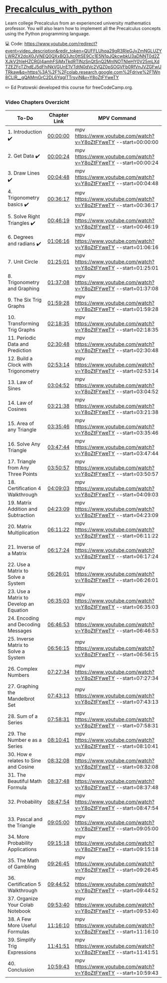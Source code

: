 # [Precalculus_with_python]([https://www.youtube.com/watch?v=Y8oZtFYweTY])

Learn college Precalculus from an experienced university mathematics professor. You will also learn how to implement all the Precalculus concepts using the Python programming language.

💻 Code: https://www.youtube.com/redirect?event=video_description&redir_token=QUFFLUhqa29qR3RIeGJvZmNGLUZYLWRZX2doX0JVNEQ0QXxBQ3Jtc0ttSE9Cc1E5N1pJQkcwbkU3aDNNT0d2ZXJkV2hIeHZCRGl4amhFSjMxTkdRTlNzSnQtSnQ2MnlNOTNIeHY0V25mLXdTZEZFcTZhdEJ5dFhiNkVGUnE1VTdtN0dVc2VQZ0pSOGVFb0RfVnJVZGFwUTRkaw&q=https%3A%2F%2Fcolab.research.google.com%2Fdrive%2F1Wn8CLlR__gQAMmGrC2DL6YqglTTrsviN&v=Y8oZtFYweTY

✏️ Ed Pratowski developed this course for freeCodeCamp.org. 

### Video Chapters Overzicht

 To-Do | Chapter Link  | MPV Command |
|-------|--------------|-------------|
|  1. Introduction ✔️| [00:00:00](https://www.youtube.com/watch?v=Y8oZtFYweTY&t=0) | mpv https://www.youtube.com/watch?v=Y8oZtFYweTY --start=00:00:00 |
|  2. Get Data ✔️| [00:00:24](https://www.youtube.com/watch?v=Y8oZtFYweTY&t=24) | mpv https://www.youtube.com/watch?v=Y8oZtFYweTY --start=00:00:24 |
|  3. Draw Lines ✔️| [00:04:48](https://www.youtube.com/watch?v=Y8oZtFYweTY&t=288) | mpv https://www.youtube.com/watch?v=Y8oZtFYweTY --start=00:04:48 |
|  4. Trigonometry basics ✔️| [00:36:17](https://www.youtube.com/watch?v=Y8oZtFYweTY&t=2177) | mpv https://www.youtube.com/watch?v=Y8oZtFYweTY --start=00:36:17 |
|  5. Solve Right Triangles ✔️| [00:46:19](https://www.youtube.com/watch?v=Y8oZtFYweTY&t=2779) | mpv https://www.youtube.com/watch?v=Y8oZtFYweTY --start=00:46:19 |
|  6. Degrees and radians ✔️| [01:06:16](https://www.youtube.com/watch?v=Y8oZtFYweTY&t=3976) | mpv https://www.youtube.com/watch?v=Y8oZtFYweTY --start=01:06:16 |
|  7. Unit Circle | [01:25:01](https://www.youtube.com/watch?v=Y8oZtFYweTY&t=5101) | mpv https://www.youtube.com/watch?v=Y8oZtFYweTY --start=01:25:01 |
|  8. Trigonometry and Graphing | [01:37:08](https://www.youtube.com/watch?v=Y8oZtFYweTY&t=5828) | mpv https://www.youtube.com/watch?v=Y8oZtFYweTY --start=01:37:08 |
|  9. The Six Trig Graphs | [01:59:28](https://www.youtube.com/watch?v=Y8oZtFYweTY&t=7168) | mpv https://www.youtube.com/watch?v=Y8oZtFYweTY --start=01:59:28 |
|  10. Transforming Trig Graphs | [02:18:35](https://www.youtube.com/watch?v=Y8oZtFYweTY&t=8315) | mpv https://www.youtube.com/watch?v=Y8oZtFYweTY --start=02:18:35 |
|  11. Periodic Data and Prediction | [02:30:48](https://www.youtube.com/watch?v=Y8oZtFYweTY&t=9048) | mpv https://www.youtube.com/watch?v=Y8oZtFYweTY --start=02:30:48 |
|  12. Build a Clock with Trigonometry | [02:53:14](https://www.youtube.com/watch?v=Y8oZtFYweTY&t=10394) | mpv https://www.youtube.com/watch?v=Y8oZtFYweTY --start=02:53:14 |
|  13. Law of Sines | [03:04:52](https://www.youtube.com/watch?v=Y8oZtFYweTY&t=11092) | mpv https://www.youtube.com/watch?v=Y8oZtFYweTY --start=03:04:52 |
|  14. Law of Cosines | [03:21:38](https://www.youtube.com/watch?v=Y8oZtFYweTY&t=12098) | mpv https://www.youtube.com/watch?v=Y8oZtFYweTY --start=03:21:38 |
|  15. Area of any Triangle | [03:35:46](https://www.youtube.com/watch?v=Y8oZtFYweTY&t=12946) | mpv https://www.youtube.com/watch?v=Y8oZtFYweTY --start=03:35:46 |
|  16. Solve Any Triangle | [03:47:44](https://www.youtube.com/watch?v=Y8oZtFYweTY&t=13664) | mpv https://www.youtube.com/watch?v=Y8oZtFYweTY --start=03:47:44 |
|  17. Triangle from Any Three Points | [03:50:57](https://www.youtube.com/watch?v=Y8oZtFYweTY&t=13857) | mpv https://www.youtube.com/watch?v=Y8oZtFYweTY --start=03:50:57 |
|  18. Certification 4 Walkthrough | [04:09:03](https://www.youtube.com/watch?v=Y8oZtFYweTY&t=14943) | mpv https://www.youtube.com/watch?v=Y8oZtFYweTY --start=04:09:03 |
|  19. Matrix Addition and Subtraction | [04:23:09](https://www.youtube.com/watch?v=Y8oZtFYweTY&t=15789) | mpv https://www.youtube.com/watch?v=Y8oZtFYweTY --start=04:23:09 |
|  20. Matrix Multiplication | [06:11:22](https://www.youtube.com/watch?v=Y8oZtFYweTY&t=22282) | mpv https://www.youtube.com/watch?v=Y8oZtFYweTY --start=06:11:22 |
|  21. Inverse of a Matrix | [06:17:24](https://www.youtube.com/watch?v=Y8oZtFYweTY&t=22644) | mpv https://www.youtube.com/watch?v=Y8oZtFYweTY --start=06:17:24 |
|  22. Use a Matrix to Solve a System | [06:26:01](https://www.youtube.com/watch?v=Y8oZtFYweTY&t=23161) | mpv https://www.youtube.com/watch?v=Y8oZtFYweTY --start=06:26:01 |
|  23. Use a Matrix to Develop an Equation | [06:35:03](https://www.youtube.com/watch?v=Y8oZtFYweTY&t=23703) | mpv https://www.youtube.com/watch?v=Y8oZtFYweTY --start=06:35:03 |
|  24. Encoding and Decoding Messages | [06:46:53](https://www.youtube.com/watch?v=Y8oZtFYweTY&t=24413) | mpv https://www.youtube.com/watch?v=Y8oZtFYweTY --start=06:46:53 |
|  25. Inverse Matrix to Solve a System | [06:56:15](https://www.youtube.com/watch?v=Y8oZtFYweTY&t=24975) | mpv https://www.youtube.com/watch?v=Y8oZtFYweTY --start=06:56:15 |
|  26. Complex Numbers | [07:27:34](https://www.youtube.com/watch?v=Y8oZtFYweTY&t=26854) | mpv https://www.youtube.com/watch?v=Y8oZtFYweTY --start=07:27:34 |
|  27. Graphing the Mandelbrot Set | [07:43:13](https://www.youtube.com/watch?v=Y8oZtFYweTY&t=27833) | mpv https://www.youtube.com/watch?v=Y8oZtFYweTY --start=07:43:13 |
|  28. Sum of a Series | [07:58:31](https://www.youtube.com/watch?v=Y8oZtFYweTY&t=28711) | mpv https://www.youtube.com/watch?v=Y8oZtFYweTY --start=07:58:31 |
|  29. The Number e as a Series | [08:10:41](https://www.youtube.com/watch?v=Y8oZtFYweTY&t=29441) | mpv https://www.youtube.com/watch?v=Y8oZtFYweTY --start=08:10:41 |
|  30. How e relates to Sine and Cosine | [08:32:08](https://www.youtube.com/watch?v=Y8oZtFYweTY&t=30728) | mpv https://www.youtube.com/watch?v=Y8oZtFYweTY --start=08:32:08 |
|  31. The Beautiful Math Formula | [08:37:48](https://www.youtube.com/watch?v=Y8oZtFYweTY&t=31068) | mpv https://www.youtube.com/watch?v=Y8oZtFYweTY --start=08:37:48 |
|  32. Probability | [08:47:54](https://www.youtube.com/watch?v=Y8oZtFYweTY&t=31674) | mpv https://www.youtube.com/watch?v=Y8oZtFYweTY --start=08:47:54 |
|  33. Pascal and the Triangle | [09:05:00](https://www.youtube.com/watch?v=Y8oZtFYweTY&t=32700) | mpv https://www.youtube.com/watch?v=Y8oZtFYweTY --start=09:05:00 |
|  34. More Probability Applications | [09:15:18](https://www.youtube.com/watch?v=Y8oZtFYweTY&t=33318) | mpv https://www.youtube.com/watch?v=Y8oZtFYweTY --start=09:15:18 |
|  35. The Math of Gambling | [09:26:45](https://www.youtube.com/watch?v=Y8oZtFYweTY&t=34005) | mpv https://www.youtube.com/watch?v=Y8oZtFYweTY --start=09:26:45 |
|  36. Certification 5 Walkthrough | [09:44:52](https://www.youtube.com/watch?v=Y8oZtFYweTY&t=35092) | mpv https://www.youtube.com/watch?v=Y8oZtFYweTY --start=09:44:52 |
|  37. Organize Your Colab Notebook | [09:53:40](https://www.youtube.com/watch?v=Y8oZtFYweTY&t=35620) | mpv https://www.youtube.com/watch?v=Y8oZtFYweTY --start=09:53:40 |
|  38. A Few More Useful Formulas | [11:16:10](https://www.youtube.com/watch?v=Y8oZtFYweTY&t=40570) | mpv https://www.youtube.com/watch?v=Y8oZtFYweTY --start=11:16:10 |
|  39. Simplify Trig Expressions | [11:41:51](https://www.youtube.com/watch?v=Y8oZtFYweTY&t=42111) | mpv https://www.youtube.com/watch?v=Y8oZtFYweTY --start=11:41:51 |
|  40. Conclusion | [10:59:43](https://www.youtube.com/watch?v=Y8oZtFYweTY&t=39583) | mpv https://www.youtube.com/watch?v=Y8oZtFYweTY --start=10:59:43 | 